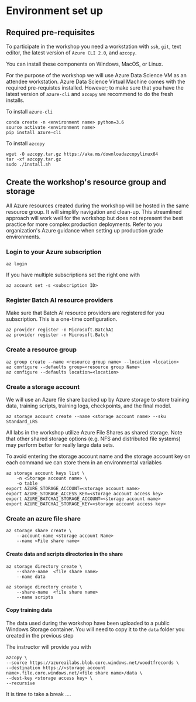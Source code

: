 # Environment set up

## Required pre-requisites
To participate in the workshop you need a workstation with  `ssh`, `git`, text editor, the latest version of `Azure CLI 2.0`, and `azcopy`. 

You can install these components on Windows, MacOS, or Linux. 

For the purpose of the workshop we will use Azure Data Science VM as an attendee workstation. Azure Data Science Virtual Machine comes with the required pre-requistes installed. However; to make sure that you have the latest version of `azure-cli` and `azcopy` we recommend to do the fresh installs.

To install `azure-cli`
```
conda create -n <environment name> python=3.6 
source activate <environment name>
pip install azure-cli
```
To install `azcopy`

```
wget -O azcopy.tar.gz https://aka.ms/downloadazcopylinux64
tar -xf azcopy.tar.gz
sudo ./install.sh
```

## Create the workshop's resource group and storage
All Azure resources created during the workshop will be hosted in the same resource group. It will simplify navigation and clean-up. This streamlined approach will work well for the workshop but does not represent the best practice for more complex production deployments. Refer to you organization's Azure guidance when setting up production grade environments.


### Login to your Azure subscription
```
az login
```
If you have multiple subscriptions set the right one with
```
az account set -s <subscription ID>
```
### Register Batch AI resource providers
Make sure that Batch AI resource providers are registered for you subscription. This is a one-time configuration.
```
az provider register -n Microsoft.BatchAI
az provider register -n Microsoft.Batch
```
### Create a resource group

```
az group create --name <resource group name> --location <location>
az configure --defaults group=<resource group Name>
az configure --defaults location=<location>
```

### Create a storage account 
We will use an Azure file share backed up by  Azure storage to store training data, training scripts, training logs, checkpoints, and the final model.
```
az storage account create --name <storage account name> --sku Standard_LRS
```
All labs in the workshop utilize Azure File Shares as shared storage. Note that other shared storage options (e.g. NFS and distributed file systems) may perform better for really large data sets.

To avoid entering the storage account name and the storage account key on each command we can store them in an environmental variables

```
az storage account keys list \
    -n <Storage account name> \
    -o table
export AZURE_STORAGE_ACCOUNT=<storage account name>
export AZURE_STORAGE_ACCESS_KEY=<storage account access key>
export AZURE_BATCHAI_STORAGE_ACCOUNT=<storage account name>
export AZURE_BATCHAI_STORAGE_KEY=<storage account access key>

```


### Create an azure file share
```
az storage share create \
    --account-name <storage account Name> 
    --name <File share name>
```

#### Create data and scripts directories in the share
```
az storage directory create \
    --share-name  <file share name>
    --name data
    
az storage directory create \
    --share-name  <file share name>
    --name scripts
```

#### Copy training data
The data used during the workshop have been uploaded to a public Windows Storage container. You will need to copy it to the `data` folder you created in the previous step

The instructor will provide you with <Storage account access key>
    

```
azcopy \
--source https://azureailabs.blob.core.windows.net/woodtfrecords \
--destination https://<storage account name>.file.core.windows.net/<file share name>/data \
--dest-key <storage access key> \
--recursive
```

It is time to take a break ....


